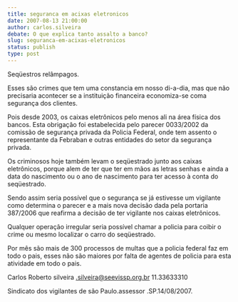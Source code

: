 ```yaml
---
title: seguranca em acixas eletronicos
date: 2007-08-13 21:00:00
author: carlos.silveira
debate: O que explica tanto assalto a banco?
slug: seguranca-em-acixas-eletronicos
status: publish 
type: post
---
```


Seqüestros relâmpagos.   

  

Esses são crimes que tem uma constancia em nosso di-a-dia, mas que não precisaria acontecer se a instituição financeira economiza-se coma segurança dos clientes.   

  

  

Pois desde 2003, os caixas eletrônicos pelo menos ali na área física dos bancos. Esta obrigação foi estabelecida pelo parecer 0033/2002 da comissão de segurança privada da Policia Federal, onde tem assento o representante da Febraban e outras entidades do setor da segurança privada.   

  

Os criminosos hoje também levam o seqüestrado junto aos caixas eletrônicos, porque alem de ter que ter em mãos as letras senhas e ainda a data do nascimento ou o ano de nascimento para ter acesso à conta do seqüestrado.   

  

Sendo assim seria possível que o segurança se já estivesse um vigilante como determina o parecer e a mais nova decisão dada pela portaria 387/2006 que reafirma a decisão de ter vigilante nos caixas eletrônicos.   

  

Qualquer operação irregular seria possível chamar a policia para coibir o crime ou mesmo localizar o carro do seqüestrado.   

  

Por mês são mais de 300 processos de multas que a policia federal faz em todo o pais, esses não são maiores por falta de agentes de policia para esta atividade em todo o pais.   

  

  

Carlos Roberto silveira .silveira@seevissp.org.br 11.33633310   

  

Sindicato dos vigilantes de são Paulo.assessor .SP.14/08/2007.   

  

  

  

  

